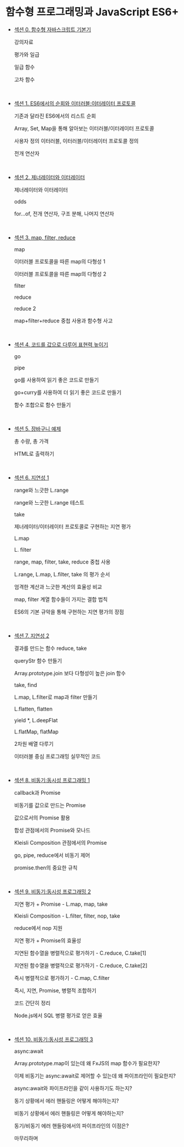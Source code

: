 # 함수형 프로그래밍과 JavaScript ES6+

- [섹션 0. 함수형 자바스크립트 기본기](0.%20함수형%20자바스크립트%20기본기.md)

  강의자료

  평가와 일급

  일급 함수

  고차 함수

  <br/>

- [섹션 1. ES6에서의 순회와 이터러블:이터레이터 프로토콜](함수형%20프로그래밍과%20JavaScript%20ES6+/)

  기존과 달라진 ES6에서의 리스트 순회

  Array, Set, Map을 통해 알아보는 이터러블/이터레이터 프로토콜

  사용자 정의 이터러블, 이터러블/이터레이터 프로토콜 정의

  전개 연산자

  <br/>

- [섹션 2. 제너레이터와 이터레이터](함수형%20프로그래밍과%20JavaScript%20ES6+/)

  제너레이터와 이터레이터

  odds

  for...of, 전개 연산자, 구조 분해, 나머지 연산자

  <br/>

- [섹션 3. map, filter, reduce](함수형%20프로그래밍과%20JavaScript%20ES6+/)

  map

  이터러블 프로토콜을 따른 map의 다형성 1

  이터러블 프로토콜을 따른 map의 다형성 2

  filter

  reduce

  reduce 2

  map+filter+reduce 중첩 사용과 함수형 사고

  <br/>

- [섹션 4. 코드를 값으로 다루어 표현력 높이기](함수형%20프로그래밍과%20JavaScript%20ES6+/)

  go

  pipe

  go를 사용하여 읽기 좋은 코드로 만들기

  go+curry를 사용하여 더 읽기 좋은 코드로 만들기

  함수 조합으로 함수 만들기

  <br/>

- [섹션 5. 장바구니 예제](함수형%20프로그래밍과%20JavaScript%20ES6+/)

  총 수량, 총 가격

  HTML로 출력하기

  <br/>

- [섹션 6. 지연성 1](함수형%20프로그래밍과%20JavaScript%20ES6+/)

  range와 느긋한 L.range

  range와 느긋한 L.range 테스트

  take

  제너레이터/이터레이터 프로토콜로 구현하는 지연 평가

  L.map

  L. filter

  range, map, filter, take, reduce 중첩 사용

  L.range, L.map, L.filter, take 의 평가 순서

  엄격한 계산과 느긋한 계산의 효율성 비교

  map, filter 계열 함수들이 가지는 결합 법칙

  ES6의 기본 규악을 통해 구현하는 지연 평가의 장점

  <br/>

- [섹션 7. 지연성 2](함수형%20프로그래밍과%20JavaScript%20ES6+/)

  결과를 만드는 함수 reduce, take

  queryStr 함수 만들기

  Array.prototype.join 보다 다형성이 높은 join 함수

  take, find

  L.map, L.filter로 map과 filter 만들기

  L.flatten, flatten

  yield \*, L.deepFlat

  L.flatMap, flatMap

  2차원 배열 다루기

  이터러블 중심 프로그래밍 실무적인 코드

  <br/>

- [섹션 8. 비동기:동시성 프로그래밍 1](함수형%20프로그래밍과%20JavaScript%20ES6+/)

  callback과 Promise

  비동기를 값으로 만드는 Promise

  값으로서의 Promise 활용

  합성 관점에서의 Promise와 모나드

  Kleisli Composition 관점에서의 Promise

  go, pipe, reduce에서 비동기 제어

  promise.then의 중요한 규칙

  <br/>

- [섹션 9. 비동기:동시성 프로그래밍 2](함수형%20프로그래밍과%20JavaScript%20ES6+/)

  지연 평가 + Promise - L.map, map, take

  Kleisli Composition - L.filter, filter, nop, take

  reduce에서 nop 지원

  지연 평가 + Promise의 효율성

  지연된 함수열을 병렬적으로 평가하기 - C.reduce, C.take[1]

  지연된 함수열을 병렬적으로 평가하기 - C.reduce, C.take[2]

  즉시 병렬적으로 평가하기 - C.map, C.filter

  즉시, 지연, Promise, 병렬적 조합하기

  코드 간단히 정리

  Node.js에서 SQL 병렬 평가로 얻은 효율

  <br/>

- [섹션 10. 비동기:동시성 프로그래밍 3](함수형%20프로그래밍과%20JavaScript%20ES6+/)

  async:await

  Array.prototype.map이 있는데 왜 FxJS의 map 함수가 필요한지?

  이제 비동기는 async:await로 제어할 수 있는데 왜 파이프라인이
  필요한지?

  async:await와 파이프라인을 같이 사용하기도 하는지?

  동기 상황에서 에러 핸들링은 어떻게 해야하는지?

  비동기 상황에서 에러 핸들링은 어떻게 해야하는지?

  동기/비동기 에러 핸들링에서의 파이프라인의 이점은?

  마무리하며

  <br/>
